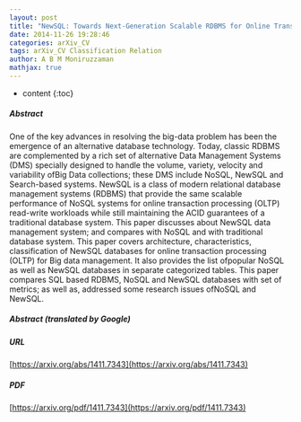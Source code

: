 ```yaml
---
layout: post
title: "NewSQL: Towards Next-Generation Scalable RDBMS for Online Transaction Processing for Big Data Management"
date: 2014-11-26 19:28:46
categories: arXiv_CV
tags: arXiv_CV Classification Relation
author: A B M Moniruzzaman
mathjax: true
---
```


* content
{:toc}

##### Abstract
One of the key advances in resolving the big-data problem has been the emergence of an alternative database technology. Today, classic RDBMS are complemented by a rich set of alternative Data Management Systems (DMS) specially designed to handle the volume, variety, velocity and variability ofBig Data collections; these DMS include NoSQL, NewSQL and Search-based systems. NewSQL is a class of modern relational database management systems (RDBMS) that provide the same scalable performance of NoSQL systems for online transaction processing (OLTP) read-write workloads while still maintaining the ACID guarantees of a traditional database system. This paper discusses about NewSQL data management system; and compares with NoSQL and with traditional database system. This paper covers architecture, characteristics, classification of NewSQL databases for online transaction processing (OLTP) for Big data management. It also provides the list ofpopular NoSQL as well as NewSQL databases in separate categorized tables. This paper compares SQL based RDBMS, NoSQL and NewSQL databases with set of metrics; as well as, addressed some research issues ofNoSQL and NewSQL.

##### Abstract (translated by Google)


##### URL
[https://arxiv.org/abs/1411.7343](https://arxiv.org/abs/1411.7343)

##### PDF
[https://arxiv.org/pdf/1411.7343](https://arxiv.org/pdf/1411.7343)

